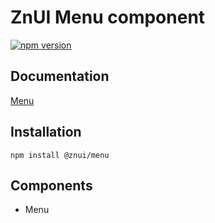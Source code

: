 # ZnUI Menu component
[![npm version](https://badge.fury.io/js/@znui%2Fmenu.svg)](https://badge.fury.io/js/@znui%2Fmenu)

## Documentation
[Menu](https://ui.zation.ru/#/components/Menu)

## Installation

```
npm install @znui/menu
```

## Components
- Menu